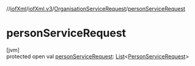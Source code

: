 //[iofXml](../../../index.md)/[iofXml.v3](../index.md)/[OrganisationServiceRequest](index.md)/[personServiceRequest](person-service-request.md)

# personServiceRequest

[jvm]\
protected open val [personServiceRequest](person-service-request.md): [List](https://docs.oracle.com/javase/8/docs/api/java/util/List.html)<[PersonServiceRequest](../-person-service-request/index.md)>
